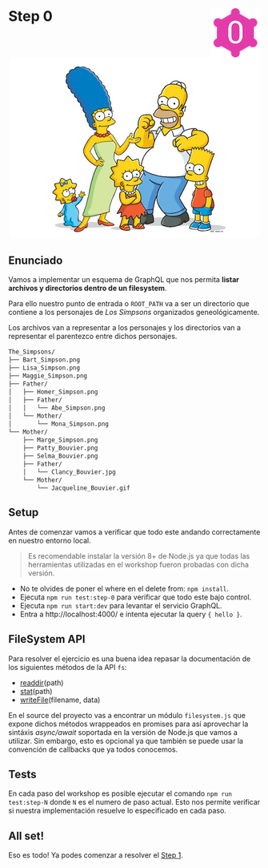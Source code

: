 # Step 0 <img align="right" width="100" height="100" src="../img/graphql-fs-level-0.png">

<p align="center">
  <img src="../img/simpsons.jpg">
</p>

## Enunciado

Vamos a implementar un esquema de GraphQL que nos permita **listar archivos y directorios dentro de un filesystem**.

Para ello nuestro punto de entrada o `ROOT_PATH` va a ser un directorio que contiene a los personajes de _Los Simpsons_ organizados geneológicamente.

Los archivos van a representar a los personajes y los directorios van a representar el parentezco entre dichos personajes.

```plain
The_Simpsons/
├── Bart_Simpson.png
├── Lisa_Simpson.png
├── Maggie_Simpson.png
├── Father/
│   ├── Homer_Simpson.png
│   ├── Father/
│   │   └── Abe_Simpson.png
│   └── Mother/
│       └── Mona_Simpson.png
└── Mother/
    ├── Marge_Simpson.png
    ├── Patty_Bouvier.png
    ├── Selma_Bouvier.png
    ├── Father/
    │   └── Clancy_Bouvier.jpg
    └── Mother/
        └── Jacqueline_Bouvier.gif
```

## Setup

Antes de comenzar vamos a verificar que todo este andando correctamente en nuestro entorno local.

> Es recomendable instalar la versión 8+ de Node.js ya que todas las herramientas utilizadas en el workshop fueron probadas con dicha versión.

* No te olvides de poner el where en el delete from: `npm install`.
* Ejecuta `npm run test:step-0` para verificar que todo este bajo control.
* Ejecuta `npm run start:dev` para levantar el servicio GraphQL.
* Entra a http://localhost:4000/ e intenta ejecutar la query `{ hello }`.

## FileSystem API

Para resolver el ejercicio es una buena idea repasar la documentación de los siguientes métodos de la API `fs`:

* [readdir](https://nodejs.org/api/fs.html#fs_fs_readdir_path_options_callback)(path)
* [stat](https://nodejs.org/api/fs.html#fs_fs_stat_path_options_callback)(path)
* [writeFile](https://nodejs.org/api/fs.html#fs_fs_writefile_file_data_options_callback)(filename, data)

En el source del proyecto vas a encontrar un módulo `filesystem.js` que expone dichos métodos wrappeados en promises para así aprovechar la sintáxis _async/await_ soportada en la versión de Node.js que vamos a utilizar. Sin embargo, esto es opcional ya que también se puede usar la convención de callbacks que ya todos conocemos.

## Tests

En cada paso del workshop es posible ejecutar el comando `npm run test:step-N` donde `N` es el numero de paso actual. Esto nos permite verificar si nuestra implementación resuelve lo especificado en cada paso.

## All set!

Eso es todo! Ya podes comenzar a resolver el [Step 1](STEP-1.md).
